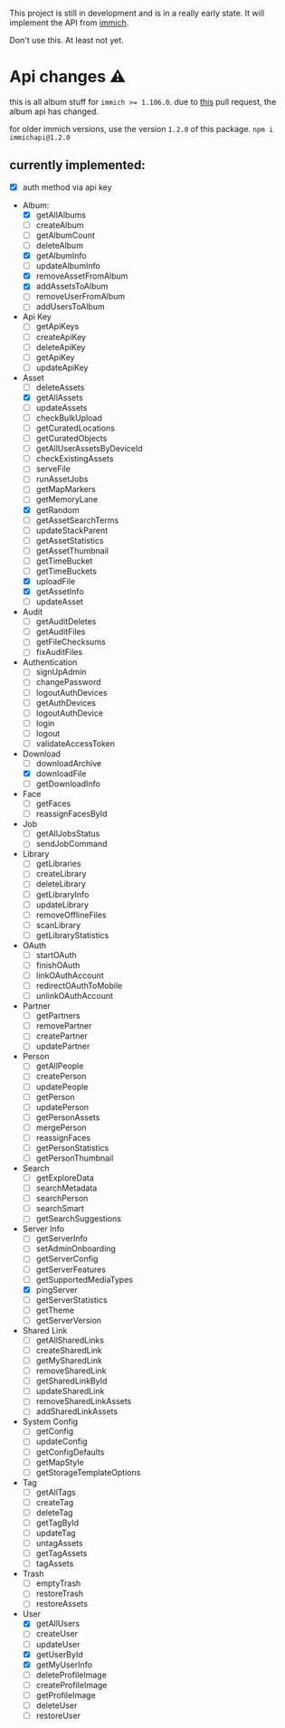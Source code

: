 This project is still in development and is in a really early state. It will implement the API from [immich](https://immich.app/docs/api).

Don't use this. At least not yet.

# Api changes ⚠
this is all album stuff for `immich >= 1.106.0`. due to [this](https://github.com/immich-app/immich/pull/9667) pull request, the album api has changed.

for older immich versions, use the version `1.2.0` of this package.
`npm i immichapi@1.2.0`

## currently implemented:

* [x] auth method via api key
* Album:
    - [x] getAllAlbums
    - [ ] createAlbum
    - [ ] getAlbumCount
    - [ ] deleteAlbum
    - [x] getAlbumInfo
    - [ ] updateAlbumInfo
    - [x] removeAssetFromAlbum
    - [x] addAssetsToAlbum
    - [ ] removeUserFromAlbum
    - [ ] addUsersToAlbum
* Api Key
    - [ ] getApiKeys
    - [ ] createApiKey
    - [ ] deleteApiKey
    - [ ] getApiKey
    - [ ] updateApiKey
* Asset
    - [ ] deleteAssets
    - [x] getAllAssets
    - [ ] updateAssets
    - [ ] checkBulkUpload
    - [ ] getCuratedLocations
    - [ ] getCuratedObjects
    - [ ] getAllUserAssetsByDeviceId
    - [ ] checkExistingAssets
    - [ ] serveFile
    - [ ] runAssetJobs
    - [ ] getMapMarkers
    - [ ] getMemoryLane
    - [x] getRandom
    - [ ] getAssetSearchTerms
    - [ ] updateStackParent
    - [ ] getAssetStatistics
    - [ ] getAssetThumbnail
    - [ ] getTimeBucket
    - [ ] getTimeBuckets
    - [x] uploadFile
    - [x] getAssetInfo
    - [ ] updateAsset
* Audit
    - [ ] getAuditDeletes
    - [ ] getAuditFiles
    - [ ] getFileChecksums
    - [ ] fixAuditFiles
* Authentication
    - [ ] signUpAdmin
    - [ ] changePassword
    - [ ] logoutAuthDevices
    - [ ] getAuthDevices
    - [ ] logoutAuthDevice
    - [ ] login
    - [ ] logout
    - [ ] validateAccessToken
* Download
    - [ ] downloadArchive
    - [x] downloadFile
    - [ ] getDownloadInfo
* Face
    - [ ] getFaces
    - [ ] reassignFacesById
* Job
    - [ ] getAllJobsStatus
    - [ ] sendJobCommand
* Library
    - [ ] getLibraries
    - [ ] createLibrary
    - [ ] deleteLibrary
    - [ ] getLibraryInfo
    - [ ] updateLibrary
    - [ ] removeOfflineFiles 
    - [ ] scanLibrary
    - [ ] getLibraryStatistics
* OAuth
    - [ ] startOAuth
    - [ ] finishOAuth
    - [ ] linkOAuthAccount
    - [ ] redirectOAuthToMobile
    - [ ] unlinkOAuthAccount
* Partner
    - [ ] getPartners
    - [ ] removePartner
    - [ ] createPartner
    - [ ] updatePartner
* Person
    - [ ] getAllPeople
    - [ ] createPerson
    - [ ] updatePeople
    - [ ] getPerson
    - [ ] updatePerson
    - [ ] getPersonAssets
    - [ ] mergePerson
    - [ ] reassignFaces
    - [ ] getPersonStatistics
    - [ ] getPersonThumbnail
* Search
    - [ ] getExploreData
    - [ ] searchMetadata
    - [ ] searchPerson
    - [ ] searchSmart
    - [ ] getSearchSuggestions
* Server Info
    - [ ] getServerInfo
    - [ ] setAdminOnboarding
    - [ ] getServerConfig
    - [ ] getServerFeatures
    - [ ] getSupportedMediaTypes
    - [x] pingServer
    - [ ] getServerStatistics
    - [ ] getTheme
    - [ ] getServerVersion
* Shared Link
    - [ ] getAllSharedLinks
    - [ ] createSharedLink
    - [ ] getMySharedLink
    - [ ] removeSharedLink
    - [ ] getSharedLinkById
    - [ ] updateSharedLink
    - [ ] removeSharedLinkAssets
    - [ ] addSharedLinkAssets
* System Config
    - [ ] getConfig
    - [ ] updateConfig
    - [ ] getConfigDefaults
    - [ ] getMapStyle
    - [ ] getStorageTemplateOptions
* Tag
    - [ ] getAllTags
    - [ ] createTag
    - [ ] deleteTag
    - [ ] getTagById
    - [ ] updateTag
    - [ ] untagAssets
    - [ ] getTagAssets
    - [ ] tagAssets
* Trash
    - [ ] emptyTrash
    - [ ] restoreTrash
    - [ ] restoreAssets
* User
    - [x] getAllUsers
    - [ ] createUser
    - [ ] updateUser
    - [x] getUserById
    - [x] getMyUserInfo
    - [ ] deleteProfileImage
    - [ ] createProfileImage
    - [ ] getProfileImage
    - [ ] deleteUser
    - [ ] restoreUser
